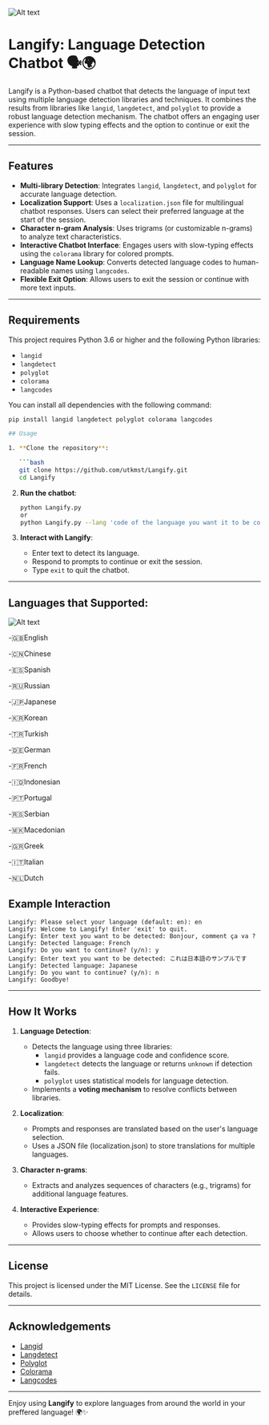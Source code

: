 
![Alt text](https://camo.githubusercontent.com/445e08dc4241e9b0373c6179fdb8aa0b29fd063eef17541b8f0d8c49aa0072d9/68747470733a2f2f692e6962622e636f2f546858446e62522f4c656f6e6172646f2d50686f656e69782d412d7374796c697a65642d6c6f676f2d666561747572696e672d612d676c6f62652d656d6f6a692d7365742d612d322d72656d6f766562672d707265766965772e706e67)


# Langify: Language Detection Chatbot 🗣️🌍

Langify is a Python-based chatbot that detects the language of input text using multiple language detection libraries and techniques. It combines the results from libraries like `langid`, `langdetect`, and `polyglot` to provide a robust language detection mechanism. The chatbot offers an engaging user experience with slow typing effects and the option to continue or exit the session.

---

## Features

- **Multi-library Detection**: Integrates `langid`, `langdetect`, and `polyglot` for accurate language detection.
- **Localization Support**: Uses a `localization.json` file for multilingual chatbot responses. Users can select their preferred language at the start of the session.
- **Character n-gram Analysis**: Uses trigrams (or customizable n-grams) to analyze text characteristics.
- **Interactive Chatbot Interface**: Engages users with slow-typing effects using the `colorama` library for colored prompts.
- **Language Name Lookup**: Converts detected language codes to human-readable names using `langcodes`.
- **Flexible Exit Option**: Allows users to exit the session or continue with more text inputs.

---

## Requirements

This project requires Python 3.6 or higher and the following Python libraries:

- `langid`
- `langdetect`
- `polyglot`
- `colorama`
- `langcodes`

You can install all dependencies with the following command:

```bash
pip install langid langdetect polyglot colorama langcodes

## Usage

1. **Clone the repository**:

   ```bash
   git clone https://github.com/utkmst/Langify.git
   cd Langify
   ```

2. **Run the chatbot**:

   ```bash
   python Langify.py
   or
   python Langify.py --lang 'code of the language you want it to be continue with'
   ```

3. **Interact with Langify**:
   - Enter text to detect its language.
   - Respond to prompts to continue or exit the session.
   - Type `exit` to quit the chatbot.

---
## Languages that Supported:
![Alt text](https://camo.githubusercontent.com/8548b13d042708a4b1dc471fc1a234d6b883b37bbddbb160315ca0690d89edb0/68747470733a2f2f692e6962622e636f2f3573475750374e2f696d6167652e706e67)

   -🇬🇧English
   
   -🇨🇳Chinese
   
   -🇪🇸Spanish
   
   -🇷🇺Russian
   
   -🇯🇵Japanese
   
   -🇰🇷Korean
   
   -🇹🇷Turkish
   
   -🇩🇪German
   
   -🇫🇷French
   
   -🇮🇩Indonesian
   
   -🇵🇹Portugal
   
   -🇷🇸Serbian
   
   -🇲🇰Macedonian
   
   -🇬🇷Greek

   -🇮🇹Italian

   -🇳🇱Dutch

## Example Interaction

```plaintext
Langify: Please select your language (default: en): en
Langify: Welcome to Langify! Enter 'exit' to quit.
Langify: Enter text you want to be detected: Bonjour, comment ça va ?
Langify: Detected language: French
Langify: Do you want to continue? (y/n): y
Langify: Enter text you want to be detected: これは日本語のサンプルです
Langify: Detected language: Japanese
Langify: Do you want to continue? (y/n): n
Langify: Goodbye!
```

---

## How It Works

1. **Language Detection**:
   - Detects the language using three libraries:
     - `langid` provides a language code and confidence score.
     - `langdetect` detects the language or returns `unknown` if detection fails.
     - `polyglot` uses statistical models for language detection.
   - Implements a **voting mechanism** to resolve conflicts between libraries.

2. **Localization**:
   - Prompts and responses are translated based on the user's language selection.
   - Uses a JSON file (localization.json) to store translations for multiple languages.

3. **Character n-grams**:
   - Extracts and analyzes sequences of characters (e.g., trigrams) for additional language features.

4. **Interactive Experience**:
   - Provides slow-typing effects for prompts and responses.
   - Allows users to choose whether to continue after each detection.

---

## License

This project is licensed under the MIT License. See the `LICENSE` file for details.

---

## Acknowledgements

- [Langid](https://github.com/saffsd/langid.py)
- [Langdetect](https://github.com/Mimino666/langdetect)
- [Polyglot](https://polyglot.readthedocs.io/)
- [Colorama](https://pypi.org/project/colorama/)
- [Langcodes](https://pypi.org/project/langcodes/)

---

Enjoy using **Langify** to explore languages from around the world in your preffered language! 🌍✨


